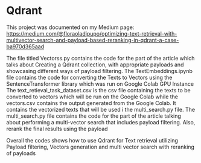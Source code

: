 # Qdrant
This project was documented on my Medium page: https://medium.com/@floraoladipupo/optimizing-text-retrieval-with-multivector-search-and-payload-based-reranking-in-qdrant-a-case-ba970d365aad

The file titled Vectorss.py contains the code for the part of the article which talks about Creating a Qdrant collection, with appropriate payloads and showcasing different ways of payload filtering.
The TextEmbeddings.ipynb file contains the code for converting the Texts to Vectors using the SentenceTransformer library which was run on Google Colab GPU Instance
The text_retieval_task_dataset.csv is the csv file containing the texts to be converted to vectors which will be run on the Google Colab while the vectors.csv contains the output generated from the Google Colab. It contains the vectorized texts that will be used i the multi_search.py file.
The multi_search.py file contains the code for the part of the article talking about performing a multi-vector search that includes payload filtering. Also, rerank the final results using the payload


Overall the codes shows how to use Qdrant for Text retrieval utilizing Payload filtering, Vectors generation and multi vector search with reranking of payloads
